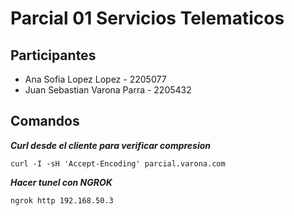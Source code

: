 # Parcial 01 Servicios Telematicos

## Participantes
- Ana Sofia Lopez Lopez - 2205077
- Juan Sebastian Varona Parra - 2205432

## Comandos

***Curl desde el cliente para verificar compresion***

```curl -I -sH 'Accept-Encoding' parcial.varona.com```

***Hacer tunel con NGROK***

```ngrok http 192.168.50.3```
